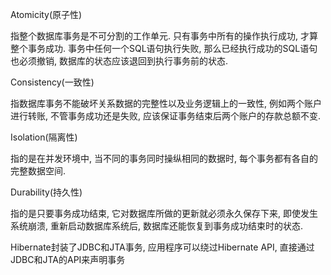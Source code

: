 Atomicity(原子性)

指整个数据库事务是不可分割的工作单元. 只有事务中所有的操作执行成功, 才算整个事务成功. 事务中任何一个SQL语句执行失败, 那么已经执行成功的SQL语句也必须撤销, 数据库的状态应该退回到执行事务前的状态.

Consistency(一致性)

指数据库事务不能破坏关系数据的完整性以及业务逻辑上的一致性, 例如两个账户进行转账, 不管事务成功还是失败, 应该保证事务结束后两个账户的存款总额不变.

Isolation(隔离性)

指的是在并发环境中, 当不同的事务同时操纵相同的数据时, 每个事务都有各自的完整数据空间.

Durability(持久性)

指的是只要事务成功结束, 它对数据库所做的更新就必须永久保存下来, 即使发生系统崩溃, 重新启动数据库系统后, 数据库还能恢复到事务成功结束时的状态.

Hibernate封装了JDBC和JTA事务, 应用程序可以绕过Hibernate API, 直接通过JDBC和JTA的API来声明事务

